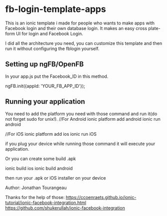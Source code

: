 # fb-login-template-apps
 This is an ionic template i made for people who wants to make apps with Facebook login and their own database login.
 It makes an easy cross plate-form UI for login and Facebook Login.

I did all the architecture you need, you can customize this template and then run it without
configuring the fblogin yourself.

Setting up ngFB/OpenFB
-----------------------

In your app.js put the Facebook_ID in this method.

ngFB.init({appId: 'YOUR_FB_APP_ID'});

Running your application
------------------------

You need to add the platform you need with those command and run it(do not forget sudo for unix!).
//For Android
ionic platform add android
ionic run android

//For iOS
ionic platform add ios
ionic run iOS

if you plug your device while running those command it will execute your application.


Or you can create some build .apk

ionic build ios
ionic build android

then run your .apk or iOS installer on your device

Author: Jonathan Tourangeau

Thanks for the help of those:
https://ccoenraets.github.io/ionic-tutorial/ionic-facebook-integration.html
https://github.com/shukerullah/ionic-facebook-integration
